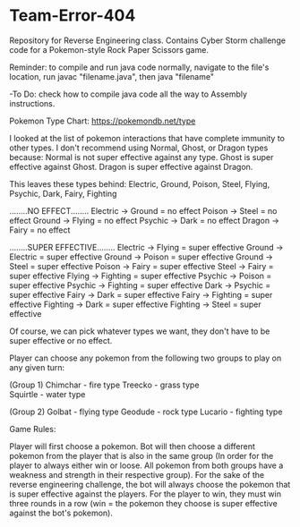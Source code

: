 # Team-Error-404
Repository for Reverse Engineering class.  Contains Cyber Storm challenge code for a Pokemon-style Rock Paper Scissors game.

Reminder: to compile and run java code normally, navigate to the file's location, run javac "filename.java", then java "filename"
    
-To Do: check how to compile java code all the way to Assembly instructions.

Pokemon Type Chart: https://pokemondb.net/type

I looked at the list of pokemon interactions that have complete immunity to other types.
I don't recommend using Normal, Ghost, or Dragon types because:
      Normal is not super effective against any type.
      Ghost is super effective against Ghost.
      Dragon is super effective against Dragon.

This leaves these types behind:
Electric, Ground, Poison, Steel, Flying, Psychic, Dark, Fairy, Fighting


 ........NO EFFECT........
Electric -> Ground = no effect
Poison -> Steel = no effect
Ground -> Flying = no effect
Psychic -> Dark = no effect
Dragon -> Fairy = no effect


 ........SUPER EFFECTIVE........
Electric -> Flying = super effective
Ground -> Electric = super effective
Ground -> Poison = super effective
Ground -> Steel = super effective
Poison -> Fairy = super effective
Steel -> Fairy = super effective
Flying -> Fighting = super effective
Psychic -> Poison = super effective
Psychic -> Fighting = super effective
Dark -> Psychic = super effective
Fairy -> Dark = super effective
Fairy -> Fighting = super effective
Fighting -> Dark = super effective
Fighting -> Steel = super effective

Of course, we can pick whatever types we want, they don't have to be super effective or no effect.


Player can choose any pokemon from the following two groups to play on any given turn:

(Group 1)
Chimchar - fire type
Treecko - grass type  
Squirtle - water type

(Group 2)
Golbat - flying type
Geodude - rock type
Lucario - fighting type


Game Rules:

Player will first choose a pokemon. 
Bot will then choose a different pokemon from the player that is also in the same group (In order for the player to always either win or loose. All pokemon from both groups have a weakness and strength in their respective group). 
For the sake of the reverse engineering challenge, the bot will always choose the pokemon that is super effective against the players. 
For the player to win, they must win three rounds in a row (win = the pokemon they choose is super effective against the bot's pokemon). 




